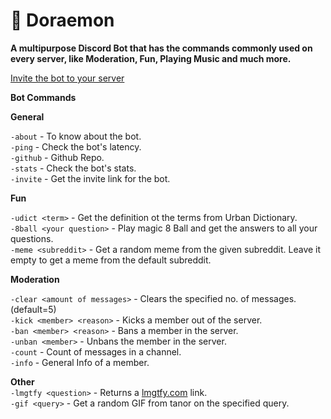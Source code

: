 # :robot: Doraemon
**A multipurpose Discord Bot that has the commands commonly used on every server, like Moderation, Fun, Playing Music and much more.**

[Invite the bot to your server](https://discord.com/api/oauth2/authorize?client_id=709321027775365150&permissions=8&scope=bot)

**__Bot Commands__**

**__General__**  

`-about` - To know about the bot.  
`-ping` - Check the bot's latency.  
`-github` - Github Repo.  
`-stats` - Check the bot's stats.  
`-invite` - Get the invite link for the bot.  

**__Fun__**  

`-udict <term>` - Get the definition ot the terms from Urban Dictionary.  
`-8ball <your question>` - Play magic 8 Ball and get the answers to all your questions.  
`-meme <subreddit>` - Get a random meme from the given subreddit. Leave it empty to get a meme from the default subreddit.  

**__Moderation__**  

`-clear <amount of messages>` - Clears the specified no. of messages.(default=5)  
`-kick <member> <reason>` - Kicks a member out of the server.  
`-ban <member> <reason>` - Bans a member in the server.  
`-unban <member>` - Unbans the member in the server.  
`-count` - Count of messages in a channel.  
`-info` - General Info of a member.  

**__Other__**  
`-lmgtfy <question>` -  Returns a [lmgtfy.com](https://lmgtfy.com/) link.  
`-gif <query>` - Get a random GIF from tanor on the specified query.  


